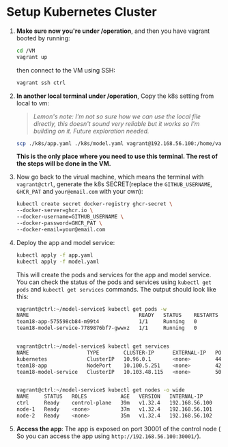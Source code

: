 # Setup Kubernetes Cluster

1. **Make sure now you're under /operation**, and then you have vagrant booted by running:
    ```bash
    cd /VM
    vagrant up
    ```
    then connect to the VM using SSH:
    ```bash
    vagrant ssh ctrl
    ```


2. **In another local terminal under /operation**, Copy the k8s setting from local to vm:

    > *Lemon's note: I'm not so sure how we can use the local file directly, this doesn't sound very reliable but it works so I'm building on it. Future exploration needed.*

    ```bash
    scp ./k8s/app.yaml ./k8s/model.yaml vagrant@192.168.56.100:/home/vagrant/
    ```

    **This is the only place where you need to use this terminal. The rest of the steps will be done in the VM.**

3. Now go back to the virual machine, which means the terminal with `vagrant@ctrl`, generate the k8s SECRET(replace the `GITHUB_USERNAME`, `GHCR_PAT`  and `your@email.com` with your own):
    ```bash
    kubectl create secret docker-registry ghcr-secret \
    --docker-server=ghcr.io \
    --docker-username=GITHUB_USERNAME \
    --docker-password=GHCR_PAT \
    --docker-email=your@email.com
    ```

4. Deploy the app and model service:
    ```bash
    kubectl apply -f app.yaml
    kubectl apply -f model.yaml
    ```

    This will create the pods and services for the app and model service. You can check the status of the pods and services using ``kubectl get pods`` and ``kubectl get services`` commands. The output should look like this:
    ```bash
    vagrant@ctrl:~/model-service$ kubectl get pods -w
    NAME                                    READY   STATUS    RESTARTS   AGE
    team18-app-575598cb84-m99t4             1/1     Running   0          15m
    team18-model-service-7789876bf7-gwwxz   1/1     Running   0          72s


    vagrant@ctrl:~/model-service$ kubectl get services
    NAME                   TYPE        CLUSTER-IP      EXTERNAL-IP   PORT(S)          AGE
    kubernetes             ClusterIP   10.96.0.1       <none>        443/TCP          39m
    team18-app             NodePort    10.100.5.251    <none>        4200:30001/TCP   26m
    team18-model-service   ClusterIP   10.103.48.115   <none>        5050/TCP         26m


    vagrant@ctrl:~/model-service$ kubectl get nodes -o wide
    NAME     STATUS   ROLES           AGE   VERSION   INTERNAL-IP      EXTERNAL-IP   OS-IMAGE             KERNEL-VERSION     CONTAINER-RUNTIME
    ctrl     Ready    control-plane   39m   v1.32.4   192.168.56.100   <none>        Ubuntu 24.04.2 LTS   6.8.0-53-generic   containerd://1.7.24
    node-1   Ready    <none>          37m   v1.32.4   192.168.56.101   <none>        Ubuntu 24.04.2 LTS   6.8.0-53-generic   containerd://1.7.24
    node-2   Ready    <none>          35m   v1.32.4   192.168.56.102   <none>        Ubuntu 24.04.2 LTS   6.8.0-53-generic   containerd://1.7.24
    ```

5. **Access the app**: The app is exposed on port 30001 of the control node (
    So you can access the app using `http://192.168.56.100:30001/`).